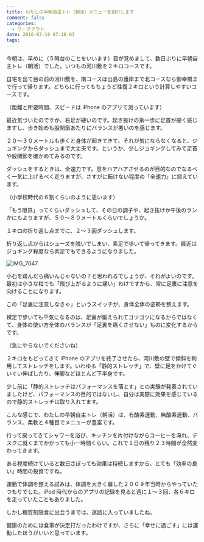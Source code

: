 ```yaml
---
title: わたしの早朝自主トレ（朝活）メニューを紹介します
comment: false
categories:
  - ワークアウト
date: 2016-07-18 07:16:03
tags:
---
```


今朝は、早めに（５時台のことをいいます）目が覚めまして、数日ぶりに早朝自主トレ（朝活）でした。いつもの河川敷を２キロコースです。

自宅を出て目の前の河川敷を、南コースは出島の護岸まで北コースなら御幸橋まで行って帰ります。どちらに行ってもちょうど往復２キロという計算しやすいコースです。

（距離と所要時間、スピードは iPhone のアプリで測っています）

最近気づいたのですが、右足が硬いのです。起き抜けの第一歩に足首が硬く感じますし、歩き始めも股関節あたりにバランスが悪いのを感じます。

２０〜３０メートルも歩くと身体が起きてきて、それが気にならなくなると、ジョギングからダッシュまで大丈夫です。というか、少しジョギングしてみて足首や股関節を確かめてみるのです。

ダッシュをするときは、全速力です。息をハアハアさせるのが目的なのでなるべく一気に上げるべく走りますが、さすがに転けない程度の「全速力」に抑えています。

（小学校時代の６割くらいのように思います）

「もう限界」ってくらいダッシュして、その日の調子や、起き抜けか午後のランかにもよりますが、５０〜８０メートルくらいでしょうか。

１キロの折り返し点までに、２〜３回ダッシュします。

折り返し点からはシューズを脱いでしまい、素足で歩いて帰ってきます。最近はジョギング程度なら素足でもできるようになりました。

![IMG_7047](https://ogasawara.me/wp/wp-content/uploads/2016/07/IMG_7047-1200x900.jpg)

小石を踏んだら痛いんじゃないの？と思われるでしょうが、それがよいのです。最初は小さな粒でも「飛び上がるように痛い」わけですから、常に足裏に注意を向けることになります。

この「足裏に注意しなきゃ」というスイッチが、身体全体の姿勢を整えます。

裸足で歩いても平気になるのは、足裏が鍛えられてゴツゴツになるからではなくて、身体の使い方全体のバランスが「足裏を痛くさせない」ものに変化するからです。

（急にやらないでくださいね）

２キロをもどってきて iPhone のアプリを終了させたら、河川敷の壁で傾斜を利用してストレッチをします。いわゆる「静的ストレッチ」で、壁に足をかけてぐいぐい伸ばしたり、伸脚などほとんど下半身です。

少し前に「静的ストレッチはパフォーマンスを落とす」との実験が発表されていましたけど、パフォーマンスの目的ではないし、自分は実際に効果を感じているので静的ストレッチは取り入れてます。

こんな感じで、わたしの早朝自主トレ（朝活）は、有酸素運動、無酸素運動、バランス、柔軟と４種目でメニューが豊富です。

行って戻ってきてシャワーを浴び、キッチンを片付けながらコーヒーを淹れ、デスクに就くまでかかっても小一時間くらい。これで１日の残り２３時間が全然変わってきます。

ある程度続けていると数日さぼっても効果は持続しますから、とても「効率の良い」時間の投資ですね。

運動で体調を整える試みは、体調を大きく崩した２００９年当時からやっていたつもりでした。iPod 時代からのアプリの記録を見ると週に１〜３回、各６キロを走っていたこともありました。

しかし糖質制限食に出会うまでは、迷路に入っていましたね。

健康のためには食事が決定打だったわけですが、さらに「幸せに過ごす」には運動したほうがいいと思っています。

<p></p>
<script async src="//pagead2.googlesyndication.com/pagead/js/adsbygoogle.js"></script>
<!-- レスポンシブ -->
<ins class="adsbygoogle"
     style="display:block"
     data-ad-client="ca-pub-1326353612309906"
     data-ad-slot="9574351073"
     data-ad-format="auto"></ins>
<script>
(adsbygoogle = window.adsbygoogle || []).push({});
</script>